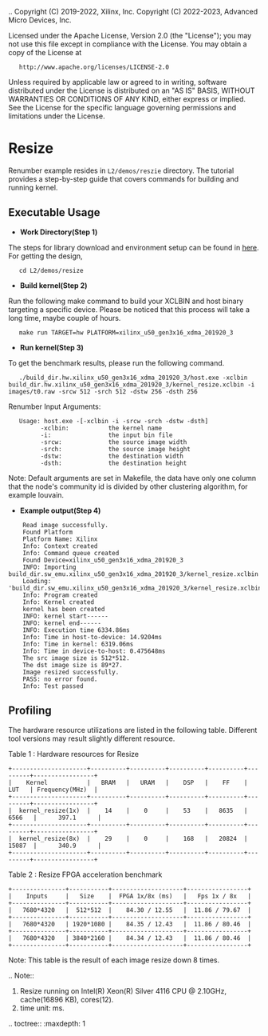.. 
   Copyright (C) 2019-2022, Xilinx, Inc.
   Copyright (C) 2022-2023, Advanced Micro Devices, Inc.
  
   Licensed under the Apache License, Version 2.0 (the "License");
   you may not use this file except in compliance with the License.
   You may obtain a copy of the License at
  
       http://www.apache.org/licenses/LICENSE-2.0
  
   Unless required by applicable law or agreed to in writing, software
   distributed under the License is distributed on an "AS IS" BASIS,
   WITHOUT WARRANTIES OR CONDITIONS OF ANY KIND, either express or implied.
   See the License for the specific language governing permissions and
   limitations under the License.

# Resize 

Renumber example resides in ``L2/demos/reszie`` directory. The tutorial provides a step-by-step guide that covers commands for building and running kernel.

## Executable Usage

* **Work Directory(Step 1)**

The steps for library download and environment setup can be found in [here](https://github.com/Xilinx/Vitis_Libraries/tree/master/codec/L2/demos#building). For getting the design,

```
   cd L2/demos/resize
```   

* **Build kernel(Step 2)**

Run the following make command to build your XCLBIN and host binary targeting a specific device. Please be noticed that this process will take a long time, maybe couple of hours.

```
   make run TARGET=hw PLATFORM=xilinx_u50_gen3x16_xdma_201920_3
```   

* **Run kernel(Step 3)**

To get the benchmark results, please run the following command.

```
   ./build_dir.hw.xilinx_u50_gen3x16_xdma_201920_3/host.exe -xclbin build_dir.hw.xilinx_u50_gen3x16_xdma_201920_3/kernel_resize.xclbin -i images/t0.raw -srcw 512 -srch 512 -dstw 256 -dsth 256 
```   

Renumber Input Arguments:

```
   Usage: host.exe -[-xclbin -i -srcw -srch -dstw -dsth]
         -xclbin:           the kernel name
         -i:                the input bin file
         -srcw:             the source image width
         -srch:             the source image height
         -dstw:             the destination width 
         -dsth:             the destination height
```         

Note: Default arguments are set in Makefile, the data have only one column that the node's community id is divided by other clustering algorithm, for example louvain.

* **Example output(Step 4)** 

```
    Read image successfully.
    Found Platform
    Platform Name: Xilinx
    Info: Context created
    Info: Command queue created
    Found Device=xilinx_u50_gen3x16_xdma_201920_3
    INFO: Importing build_dir.sw_emu.xilinx_u50_gen3x16_xdma_201920_3/kernel_resize.xclbin
    Loading: 'build_dir.sw_emu.xilinx_u50_gen3x16_xdma_201920_3/kernel_resize.xclbin'
    Info: Program created
    Info: Kernel created
    kernel has been created
    INFO: kernel start------
    INFO: kernel end------
    INFO: Execution time 6334.86ms
    Info: Time in host-to-device: 14.9204ms
    Info: Time in kernel: 6319.06ms
    Info: Time in device-to-host: 0.475648ms
    The src image size is 512*512.
    The dst image size is 89*27.
    Image resized successfully.
    PASS: no error found.
    Info: Test passed
```    
    
## Profiling

The hardware resource utilizations are listed in the following table.
Different tool versions may result slightly different resource.

Table 1 : Hardware resources for Resize 

    +---------------------+----------+----------+----------+----------+---------+-----------------+
    |    Kernel           |   BRAM   |   URAM   |    DSP   |    FF    |   LUT   | Frequency(MHz)  |
    +---------------------+----------+----------+----------+----------+---------+-----------------+
    |  kernel_resize(1x)  |    14    |    0     |    53    |   8635   |  6566   |      397.1      |
    +---------------------+----------+----------+----------+----------+---------+-----------------+
    |  kernel_resize(8x)  |    29    |    0     |    168   |   20824  |  15087  |      340.9      |
    +---------------------+----------+----------+----------+----------+---------+-----------------+

Table 2 : Resize FPGA acceleration benchmark 

    +---------------+-----------+--------------------+-----------------+
    |    Inputs     |   Size    |  FPGA 1x/8x (ms)   |   Fps 1x / 8x   |
    +---------------+-----------+--------------------+-----------------+
    |   7680*4320   |  512*512  |    84.30 / 12.55   |  11.86 / 79.67  |
    +---------------+-----------+--------------------+-----------------+
    |   7680*4320   | 1920*1080 |    84.35 / 12.43   |  11.86 / 80.46  | 
    +---------------+-----------+--------------------+-----------------+
    |   7680*4320   | 3840*2160 |    84.34 / 12.43   |  11.86 / 80.46  | 
    +---------------+-----------+--------------------+-----------------+

Note: This table is the result of each image resize down 8 times.

.. Note::

   1. Resize running on Intel(R) Xeon(R) Silver 4116 CPU @ 2.10GHz, cache(16896 KB), cores(12).
   2. time unit: ms.

.. toctree::
    :maxdepth: 1
